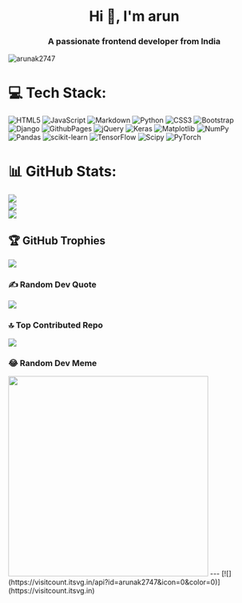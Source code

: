 <h1 align="center">Hi 👋, I'm arun</h1>
<h3 align="center">A passionate frontend developer from India</h3>

<p align="left"> <img src="https://komarev.com/ghpvc/?username=arunak2747&label=Profile%20views&color=0e75b6&style=flat" alt="arunak2747" /> </p>

# 💻 Tech Stack:
![HTML5](https://img.shields.io/badge/html5-%23E34F26.svg?style=for-the-badge&logo=html5&logoColor=white) ![JavaScript](https://img.shields.io/badge/javascript-%23323330.svg?style=for-the-badge&logo=javascript&logoColor=%23F7DF1E) ![Markdown](https://img.shields.io/badge/markdown-%23000000.svg?style=for-the-badge&logo=markdown&logoColor=white) ![Python](https://img.shields.io/badge/python-3670A0?style=for-the-badge&logo=python&logoColor=ffdd54) ![CSS3](https://img.shields.io/badge/css3-%231572B6.svg?style=for-the-badge&logo=css3&logoColor=white) ![Bootstrap](https://img.shields.io/badge/bootstrap-%238511FA.svg?style=for-the-badge&logo=bootstrap&logoColor=white) ![Django](https://img.shields.io/badge/django-%23092E20.svg?style=for-the-badge&logo=django&logoColor=white) ![GithubPages](https://img.shields.io/badge/github%20pages-121013?style=for-the-badge&logo=github&logoColor=white) ![jQuery](https://img.shields.io/badge/jquery-%230769AD.svg?style=for-the-badge&logo=jquery&logoColor=white) ![Keras](https://img.shields.io/badge/Keras-%23D00000.svg?style=for-the-badge&logo=Keras&logoColor=white) ![Matplotlib](https://img.shields.io/badge/Matplotlib-%23ffffff.svg?style=for-the-badge&logo=Matplotlib&logoColor=black) ![NumPy](https://img.shields.io/badge/numpy-%23013243.svg?style=for-the-badge&logo=numpy&logoColor=white) ![Pandas](https://img.shields.io/badge/pandas-%23150458.svg?style=for-the-badge&logo=pandas&logoColor=white) ![scikit-learn](https://img.shields.io/badge/scikit--learn-%23F7931E.svg?style=for-the-badge&logo=scikit-learn&logoColor=white) ![TensorFlow](https://img.shields.io/badge/TensorFlow-%23FF6F00.svg?style=for-the-badge&logo=TensorFlow&logoColor=white) ![Scipy](https://img.shields.io/badge/SciPy-%230C55A5.svg?style=for-the-badge&logo=scipy&logoColor=%white) ![PyTorch](https://img.shields.io/badge/PyTorch-%23EE4C2C.svg?style=for-the-badge&logo=PyTorch&logoColor=white)

# 📊 GitHub Stats:
![](https://github-readme-stats.vercel.app/api?username=arunak2747&theme=dark&hide_border=false&include_all_commits=true&count_private=true)<br/>
![](https://github-readme-streak-stats.herokuapp.com/?user=arunak2747&theme=dark&hide_border=false)<br/>
![](https://github-readme-stats.vercel.app/api/top-langs/?username=arunak2747&theme=dark&hide_border=false&include_all_commits=true&count_private=true&layout=compact)

## 🏆 GitHub Trophies
![](https://github-profile-trophy.vercel.app/?username=arunak2747&theme=radical&no-frame=false&no-bg=false&margin-w=4)

### ✍️ Random Dev Quote
![](https://quotes-github-readme.vercel.app/api?type=horizontal&theme=radical)

### 🔝 Top Contributed Repo
![](https://github-contributor-stats.vercel.app/api?username=arunak2747&limit=5&theme=dark&combine_all_yearly_contributions=true)

### 😂 Random Dev Meme
<img src='https://randommeme-five.vercel.app/' style="height: 400px;"/>
---
[![](https://visitcount.itsvg.in/api?id=arunak2747&icon=0&color=0)](https://visitcount.itsvg.in)

<!-- Proudly created with GPRM ( https://gprm.itsvg.in ) -->